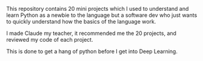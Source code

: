 This repository contains 20 mini projects which I used to understand and learn Python as a newbie to the language but a software dev who just wants to quickly understand how the basics of the language work.

I made Claude my teacher, it recommended me the 20 projects, and reviewed my code of each project.

This is done to get a hang of python before I get into Deep Learning.
